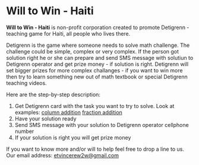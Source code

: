 Will to Win - Haiti
===================

<b>Will to Win - Haiti</b> is non-profit corporation created to promote Detigrenn - teaching game for Haiti, all people who lives there.

Detigrenn is the game where someone needs to solve math challenge. The challenge could be simple, complex or very complex.
If the person got solution right he or she can prepare and send SMS message with solutiun to Detigrenn operator and get prize money - if solution is right. Detigrenn will set bigger prizes for more complex challanges - if you want to win more then try to learn something new out of math textbook or special Detigrenn teaching videos.

Here are the step-by-step description:

1. Get Detigrenn card with the task you want to try to solve. Look at examples: [column addition](cards-ColumnAdditionTask.pdf) [fraction addition](cards-FractionAdditionTask.pdf)
2. Have your solution ready
3. Send SMS message with your solution to Detigrenn operator cellphone number
4. If your solution is right you will get prize money

If you want to know more and/or will to help feel free to drop a line to us.
Our email address: etvincerew2w@gmail.com
